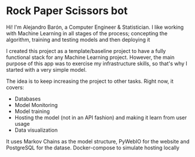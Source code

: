 # Rock Paper Scissors bot

Hi! I'm Alejandro Barón, a Computer Engineer & Statistician. I like working with Machine Learning in all stages of the process; concepting the algorithm, training and testing models and then deploying it

I created this project as a template/baseline project to have a fully functional stack for any Machine Learning project. However, the main purpose of this app was to exercise my infrastructure skills, so that's why I started with a very simple model.

The idea is to keep increasing the project to other tasks. Right now, it covers:

- Databases
- Model Monitoring
- Model training
- Hosting the model (not in an API fashion) and making it learn from user usage
- Data visualization

It uses Markov Chains as the model structure, PyWebIO for the website and PostgreSQL for the datase. Docker-compose to simulate hosting locally
